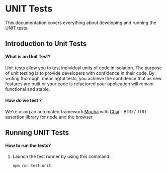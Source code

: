 # UNIT Tests

This documentation covers everything about developing and running the UNIT tests.

## Introduction to Unit Tests

#### What is an Unit Test?
Unit tests allow you to test individual units of code in isolation. 
The purpose of unit testing is to provide developers with confidence in their code.
By writing thorough, meaningful tests, you achieve the confidence that as new features are built 
or your code is refactored your application will remain functional and stable.

#### How do we test ?

We're using an automated framework [Mocha](https://mochajs.org)
with [Chai](https://www.chaijs.com) - BDD / TDD assertion library for node and the browser


## Running UNIT Tests

#### How to run the tests?


1. Launch the test runner by using this command:
    
    ```
    npm run test:unit
    ```

